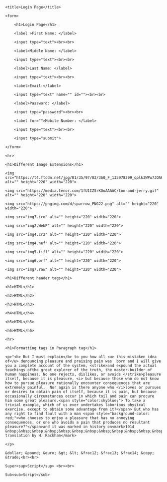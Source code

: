 <!DOCTYPE html>
<html lang="en">
<head>

    <title>Login Page</title>

</head>

<body>

    <form>

        <h1>Login Page</h1>

        <label >First Name: </label>

        <input type="text"><br><br>

        <label>Middle Name: </label>

        <input type="text"><br><br>

        <label>Last Name: </label>

        <input type="text"><br><br>

        <label>Email:</label>

        <input type="text" name="" id=""><br><br>

        <label>Password: </label>

        <input type="password"><br><br>

        <label for="">Mobile Number: </label>

        <input type="text"><br><br>

        <input type="submit">

    </form>

    <hr>

    <h1>Different Image Extensions</h1>

    <img src="https://t4.ftcdn.net/jpg/01/35/97/83/360_F_135978399_qplk3WPu7JOA63JPCYVy1fb7MI4nefAL.jpg" alt="" height="220" width="220">

    <img src="https://media.tenor.com/1fU1IZSrKOoAAAAC/tom-and-jerry.gif" alt="" height="220" width="220">

    <img src="https://pngimg.com/d/sparrow_PNG22.png" alt="" height="220" width="220">

    <img src="img7.ico" alt="" height="220" width="220">

    <img src="img2.WebP" alt="" height="220" width="220">

    <img src="img4.cr2" alt="" height="220" width="220">

    <img src="img4.nef" alt="" height="220" width="220">

    <img src="img5.tiff" alt="" height="220" width="220">

    <img src="img6.orf" alt="" height="220" width="220">

    <img src="img7.raw" alt="" height="220" width="220">

    <h1>Different header tags</h1>

    <h1>HTML</h1>

    <h2>HTML</h2>

    <h3>HTML</h3>

    <h4>HTML</h4>

    <h5>HTML</h5>

    <h6>HTML</h6>

    <hr>

    <h1>Formatting tags in Paragraph tag</h1>

    <p>"<b> But I must explain</b> to you how all <u> this mistaken idea of</u> denouncing pleasure and praising pain was  born and I will give you a complete account of the system, <strike>and expound the actual teachings ofthe great explorer of the truth, the master-builder of human happiness. No one rejects, dislikes, or avoids </strike>pleasure itself, because it is pleasure, <i> but because those who do not know how to pursue pleasure rationally encounter consequences that are extremely painful.  Nor again is there anyone who </i>loves or pursues or desires to obtain pain of itself, because it is pain, but because occasionally circumstances occur in which toil and pain can procure him some great pleasure.<span style="color:skyblue;"> To take a trivial example, which of us ever undertakes laborious physical exercise, except to obtain some advantage from it?</span> But who has any right to find fault with a man <span style="background-color: red;">who chooses to enjoy a pleasure that has no annoying consequences, or one who avoids a pain that produces no resultant pleasure?"</span>and it was marked in history on<mark>1914 &nbsp;&nbsp;&nbsp;&nbsp;&nbsp;&nbsp;&nbsp;&nbsp;&nbsp;&nbsp;&nbsp;&nbsp;&nbsp;&nbsp;&nbsp;&nbsp; translation by H. Rackham</mark>

    </p>

    &dollar; &pound; &euro; &gt; &lt; &frac12; &frac13; &frac14; &copy; &trade;<br><br>

    Super<sup>Script</sup> <br><br>

    Sub<sub>Script</sub>

    

</body>

</html>
